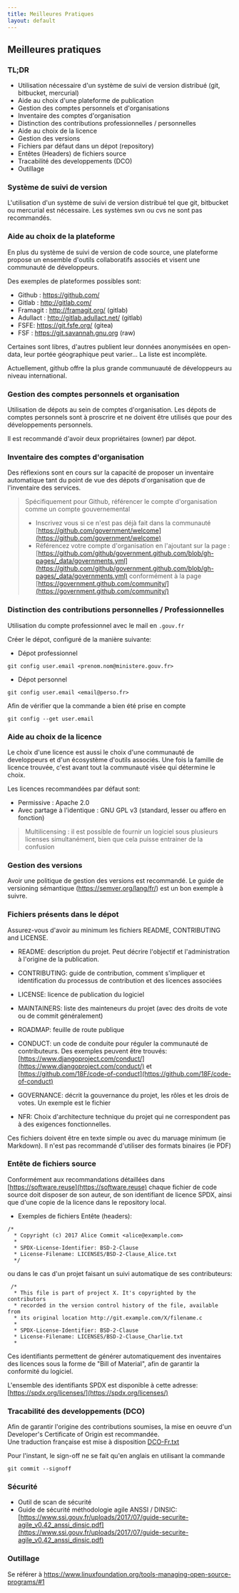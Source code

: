```yaml
---
title: Meilleures Pratiques
layout: default
---
```


## Meilleures pratiques

### TL;DR

* Utilisation nécessaire d'un système de suivi de version distribué (git, bitbucket, mercurial) 
* Aide au choix d'une plateforme de publication
* Gestion des comptes personnels et d'organisations
* Inventaire des comptes d'organisation
* Distinction des contributions professionnelles / personnelles
* Aide au choix de la licence
* Gestion des versions
* Fichiers par défaut dans un dépot (repository)
* Entêtes (Headers) de fichiers source
* Tracabilité des developpements (DCO)
* Outillage

### Système de suivi de version

L'utilisation d'un système de suivi de version distribué tel que git, bitbucket ou mercurial est nécessaire. Les systèmes svn ou cvs ne sont pas recommandés.

### Aide au choix de la plateforme 

En plus du système de suivi de version de code source, une plateforme propose un ensemble d'outils collaboratifs associés et visent une communauté de développeurs.

Des exemples de plateformes possibles sont:
 * Github : https://github.com/
 * Gitlab : http://gitlab.com/
 * Framagit : http://framagit.org/ (gitlab)
 * Adullact : http://gitlab.adullact.net/ (gitlab)
 * FSFE: https://git.fsfe.org/ (gitea)
 * FSF : https://git.savannah.gnu.org (raw)

Certaines sont libres, d'autres publient leur données anonymisées en open-data, leur portée géographique peut varier... La liste est incomplète.

Actuellement, github offre la plus grande communuauté de développeurs au niveau international.

### Gestion des comptes personnels et organisation

Utilisation de dépots au sein de comptes d'organisation. Les dépots de comptes personnels sont à proscrire et ne doivent
être utilisés que pour des développements personnels.
 
Il est recommandé d'avoir deux propriétaires (owner) par dépot.

### Inventaire des comptes d'organisation

Des réflexions sont en cours sur la capacité de proposer un inventaire automatique tant du point de vue des dépots
d'organisation que de l'inventaire des services.

 > Spécifiquement pour Github, référencer le compte d'organisation comme un compte gouvernemental
 >  * Inscrivez vous si ce n'est pas déjà fait dans la communauté [https://github.com/government/welcome](https://github.com/government/welcome)
 >  * Référencez votre compte d'organisation en l'ajoutant sur la page : [https://github.com/github/government.github.com/blob/gh-pages/_data/governments.yml](https://github.com/github/government.github.com/blob/gh-pages/_data/governments.yml) conformément à la page [https://government.github.com/community/](https://government.github.com/community/)

### Distinction des contributions personnelles / Professionnelles

Utilisation du compte professionnel avec le mail en ```.gouv.fr```

Créer le dépot, configuré de la manière suivante:

* Dépot professionnel

`git config user.email <prenom.nom@ministere.gouv.fr>`

* Dépot personnel

`git config user.email <email@perso.fr>`

Afin de vérifier que la commande a bien été prise en compte

`git config --get user.email`

### Aide au choix de la licence

Le choix d'une licence est aussi le choix d'une communauté de developpeurs et d'un écosystème d'outils associés. Une fois la famille de licence trouvée, c'est avant tout la communauté visée qui détermine le choix.

Les licences recommandées par défaut sont:
  * Permissive : Apache 2.0
  * Avec partage à l'identique : GNU GPL v3 (standard, lesser ou affero en fonction)

 > Multilicensing : il est possible de fournir un logiciel sous plusieurs licenses simultanément, bien que cela puisse entrainer de la confusion

### Gestion des versions

Avoir une politique de gestion des versions est recommandé. Le guide de versioning sémantique (https://semver.org/lang/fr/) est un bon exemple à suivre.

### Fichiers présents dans le dépot

Assurez-vous d'avoir au minimum les fichiers README, CONTRIBUTING and LICENSE.

* README: description du projet. Peut décrire l'objectif et l'administration à l'origine de la publication.

* CONTRIBUTING: guide de contribution, comment s'impliquer et identification du processus de contribution et des licences associées

* LICENSE: licence de publication du logiciel

* MAINTAINERS: liste des mainteneurs du projet (avec des droits de vote ou de commit généralement)

* ROADMAP: feuille de route publique

* CONDUCT: un code de conduite pour réguler la communauté de contributeurs. Des exemples peuvent être trouvés:  [https://www.djangoproject.com/conduct/](https://www.djangoproject.com/conduct/) et [https://github.com/18F/code-of-conduct](https://github.com/18F/code-of-conduct)

* GOVERNANCE: décrit la gouvernance du projet, les rôles et les drois de votes. Un exemple est le fichier 

* NFR: Choix d'architecture technique du projet qui ne correspondent pas à des exigences fonctionnelles.

Ces fichiers doivent être en texte simple ou avec du maruage minimum (ie Markdown). Il n'est pas recommandé d'utiliser des formats binaires (ie PDF)

### Entête de fichiers source

Conformément aux recommandations détaillées dans [https://software.reuse](https://software.reuse) chaque fichier de code source
doit disposer de son auteur, de son identifiant de licence SPDX, ainsi que d'une copie de la licence dans le repository local.
  *  Exemples de fichiers Entête  (headers):

```
/*
  * Copyright (c) 2017 Alice Commit <alice@example.com>
  * 
  * SPDX-License-Identifier: BSD-2-Clause
  * License-Filename: LICENSES/BSD-2-Clause_Alice.txt
  */

```

ou dans le cas d'un projet faisant un suivi automatique de ses contributeurs:

```
 /*
  * This file is part of project X. It's copyrighted by the contributors
  * recorded in the version control history of the file, available from
  * its original location http://git.example.com/X/filename.c
  * 
  * SPDX-License-Identifier: BSD-2-Clause
  * License-Filename: LICENSES/BSD-2-Clause_Charlie.txt
  *
```

Ces identifiants permettent de générer automatiquement des inventaires des licences sous la forme de "Bill of Material", afin de
garantir la conformité du logiciel.

L'ensemble des identifiants SPDX est disponible à cette adresse: [https://spdx.org/licenses/](https://spdx.org/licenses/)

### Tracabilité des developpements (DCO)

Afin de garantir l'origine des contributions soumises, la mise en oeuvre d'un Developer's Certificate of Origin est recommandée.  
Une traduction française est mise à disposition [DCO-Fr.txt](https://github.com/DISIC/politique-de-contribution-open-source/blob/master/DCO-fr.txt)

Pour l'instant, le sign-off ne se fait qu'en anglais en utilisant la commande

`git commit --signoff`

### Sécurité

 * Outil de scan de sécurité
 * Guide de sécurité méthodologie agile ANSSI / DINSIC: [https://www.ssi.gouv.fr/uploads/2017/07/guide-securite-agile_v0.42_anssi_dinsic.pdf](https://www.ssi.gouv.fr/uploads/2017/07/guide-securite-agile_v0.42_anssi_dinsic.pdf)

### Outillage

Se référer à https://www.linuxfoundation.org/tools-managing-open-source-programs/#1 
